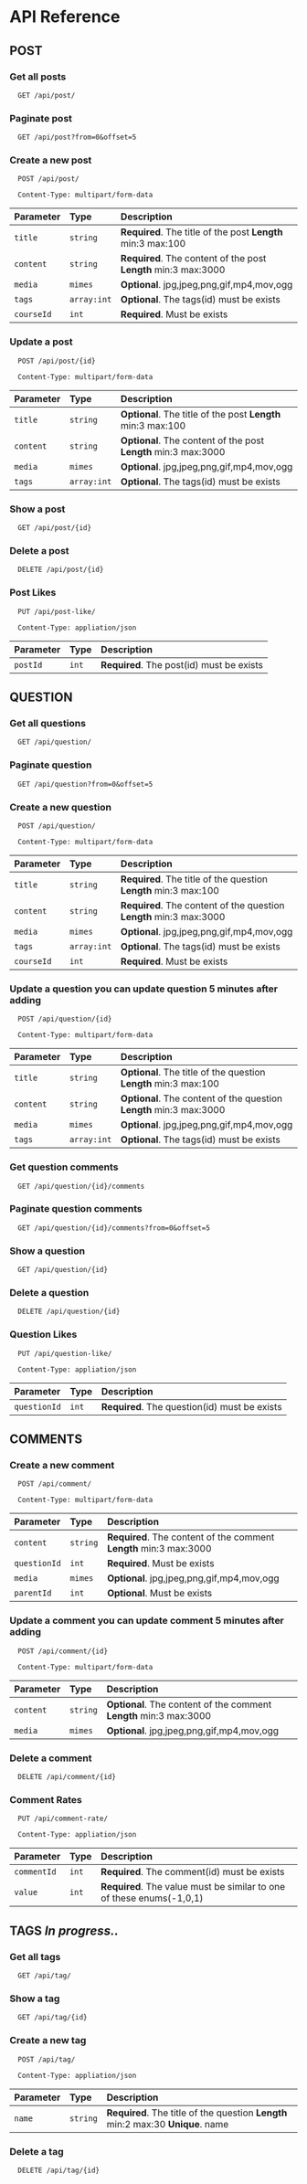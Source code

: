 
# API Reference

## POST

### Get all posts

```http
  GET /api/post/
```

### Paginate post

```http
  GET /api/post?from=0&offset=5
```


### Create a new post

```http
  POST /api/post/

  Content-Type: multipart/form-data
```

| Parameter | Type     | Description                       |
| :-------- | :------- | :-------------------------------- |
| `title`      | `string` | **Required**.  The title of the post **Length** min:3 max:100|
| `content`      | `string` | **Required**.  The content of the post **Length** min:3 max:3000|
| `media`      | `mimes` | **Optional**. jpg,jpeg,png,gif,mp4,mov,ogg |
| `tags`      | `array:int` | **Optional**.  The tags(id) must be exists|
| `courseId`      | `int` | **Required**. Must be exists |


### Update a post

```http
  POST /api/post/{id}

  Content-Type: multipart/form-data
```

| Parameter | Type     | Description                       |
| :-------- | :------- | :-------------------------------- |
| `title`      | `string` | **Optional**.  The title of the post **Length** min:3 max:100|
| `content`      | `string` | **Optional**.  The content of the post **Length** min:3 max:3000|
| `media`      | `mimes` | **Optional**. jpg,jpeg,png,gif,mp4,mov,ogg |
| `tags`      | `array:int` | **Optional**.  The tags(id) must be exists|


### Show a post

```http
  GET /api/post/{id}
```

### Delete a post

```http
  DELETE /api/post/{id}
```

### Post Likes

```http
  PUT /api/post-like/

  Content-Type: appliation/json
```

| Parameter | Type     | Description                       |
| :-------- | :------- | :-------------------------------- |
| `postId`      | `int` | **Required**. The post(id) must be exists|


## QUESTION

### Get all questions

```http
  GET /api/question/
```

### Paginate question

```http
  GET /api/question?from=0&offset=5
```

### Create a new question

```http
  POST /api/question/

  Content-Type: multipart/form-data
```

| Parameter | Type     | Description                       |
| :-------- | :------- | :-------------------------------- |
| `title`      | `string` | **Required**.  The title of the question **Length** min:3 max:100|
| `content`      | `string` | **Required**.  The content of the question **Length** min:3 max:3000|
| `media`      | `mimes` | **Optional**. jpg,jpeg,png,gif,mp4,mov,ogg |
| `tags`      | `array:int` | **Optional**.  The tags(id) must be exists|
| `courseId`      | `int` | **Required**. Must be exists |


### Update a question you can update question 5 minutes after adding

```http
  POST /api/question/{id}

  Content-Type: multipart/form-data
```

| Parameter | Type     | Description                       |
| :-------- | :------- | :-------------------------------- |
| `title`      | `string` | **Optional**.  The title of the question **Length** min:3 max:100|
| `content`      | `string` | **Optional**.  The content of the question **Length** min:3 max:3000|
| `media`      | `mimes` | **Optional**. jpg,jpeg,png,gif,mp4,mov,ogg |
| `tags`      | `array:int` | **Optional**.  The tags(id) must be exists|


### Get question comments

```http
  GET /api/question/{id}/comments
```

### Paginate question comments

```http
  GET /api/question/{id}/comments?from=0&offset=5
```

### Show a question

```http
  GET /api/question/{id}
```

### Delete a question

```http
  DELETE /api/question/{id}
```

### Question Likes

```http
  PUT /api/question-like/

  Content-Type: appliation/json
```

| Parameter | Type     | Description                       |
| :-------- | :------- | :-------------------------------- |
| `questionId`      | `int` | **Required**. The question(id) must be exists|



## COMMENTS

### Create a new comment

```http
  POST /api/comment/

  Content-Type: multipart/form-data
```

| Parameter | Type     | Description                       |
| :-------- | :------- | :-------------------------------- |
| `content`      | `string` | **Required**.  The content of the comment **Length** min:3 max:3000|
| `questionId`      | `int` | **Required**. Must be exists |
| `media`      | `mimes` | **Optional**. jpg,jpeg,png,gif,mp4,mov,ogg |
| `parentId`      | `int` | **Optional**. Must be exists |



### Update a comment you can update comment 5 minutes after adding

```http
  POST /api/comment/{id}

  Content-Type: multipart/form-data
```

| Parameter | Type     | Description                       |
| :-------- | :------- | :-------------------------------- |
| `content`      | `string` | **Optional**.  The content of the comment **Length** min:3 max:3000|
| `media`      | `mimes` | **Optional**. jpg,jpeg,png,gif,mp4,mov,ogg |


### Delete a comment

```http
  DELETE /api/comment/{id}
```

### Comment Rates

```http
  PUT /api/comment-rate/

  Content-Type: appliation/json
```

| Parameter | Type     | Description                       |
| :-------- | :------- | :-------------------------------- |
| `commentId`      | `int` | **Required**. The comment(id) must be exists|
| `value`      | `int` | **Required**. The value must be similar to one of these enums(-1,0,1)|


## TAGS *In progress..*

### Get all tags

```http
  GET /api/tag/
```

### Show a tag

```http
  GET /api/tag/{id}
```

### Create a new tag

```http
  POST /api/tag/

  Content-Type: appliation/json
```

| Parameter | Type     | Description                       |
| :-------- | :------- | :-------------------------------- |
| `name`      | `string` | **Required**.  The title of the question **Length** min:2 max:30 **Unique**. name|


### Delete a tag

```http
  DELETE /api/tag/{id}
```